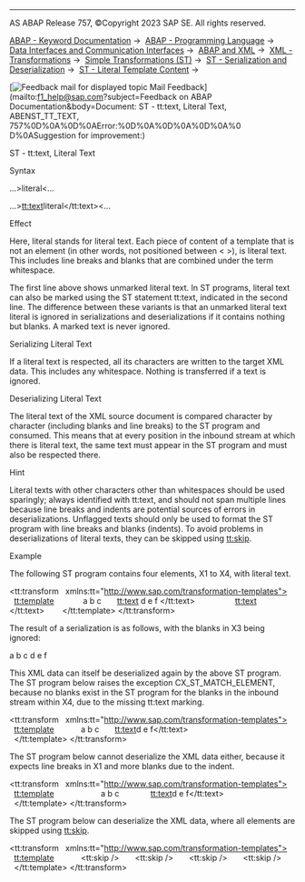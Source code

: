   

* * *

AS ABAP Release 757, ©Copyright 2023 SAP SE. All rights reserved.

[ABAP - Keyword Documentation](javascript:call_link\('abenabap.htm'\)) →  [ABAP - Programming Language](javascript:call_link\('abenabap_reference.htm'\)) →  [Data Interfaces and Communication Interfaces](javascript:call_link\('abenabap_data_communication.htm'\)) →  [ABAP and XML](javascript:call_link\('abenabap_xml.htm'\)) →  [XML - Transformations](javascript:call_link\('abenabap_xml_trafos.htm'\)) →  [Simple Transformations (ST)](javascript:call_link\('abenabap_st.htm'\)) →  [ST - Serialization and Deserialization](javascript:call_link\('abenst_serial_deserial.htm'\)) →  [ST - Literal Template Content](javascript:call_link\('abenst_literals.htm'\)) → 

 [![](Mail.gif?object=Mail.gif&sap-language=EN "Feedback mail for displayed topic") Mail Feedback](mailto:f1_help@sap.com?subject=Feedback on ABAP Documentation&body=Document: ST - tt:text, Literal Text, ABENST_TT_TEXT, 757%0D%0A%0D%0AError:%0D%0A%0D%0A%0D%0A%0
D%0ASuggestion for improvement:)

ST - tt:text, Literal Text

Syntax

...>literal<...

...><tt:text>literal</tt:text><...

Effect

Here, literal stands for literal text. Each piece of content of a template that is not an element (in other words, not positioned between < >), is literal text. This includes line breaks and blanks that are combined under the term whitespace.

The first line above shows unmarked literal text. In ST programs, literal text can also be marked using the ST statement tt:text, indicated in the second line. The difference between these variants is that an unmarked literal text literal is ignored in serializations and deserializations if it contains nothing but blanks. A marked text is never ignored.

Serializing Literal Text   

If a literal text is respected, all its characters are written to the target XML data. This includes any whitespace. Nothing is transferred if a text is ignored.

Deserializing Literal Text   

The literal text of the XML source document is compared character by character (including blanks and line breaks) to the ST program and consumed. This means that at every position in the inbound stream at which there is literal text, the same text must appear in the ST program and must also be respected there.

Hint

Literal texts with other characters other than whitespaces should be used sparingly; always identified with tt:text, and should not span multiple lines because line breaks and indents are potential sources of errors in deserializations. Unflagged texts should only be used to format the ST program with line breaks and blanks (indents). To avoid problems in deserializations of literal texts, they can be skipped using [tt:skip](javascript:call_link\('abenst_tt_skip.htm'\)).

Example

The following ST program contains four elements, X1 to X4, with literal text.

<tt:transform
  xmlns:tt="http://www.sap.com/transformation-templates">
  <tt:template>
    <X0>
      <X1> a b c </X1>
      <X2><tt:text> d e f </tt:text></X2>
      <X3>     </X3>
      <X4><tt:text>     </tt:text></X4>
    </X0>
  </tt:template>
</tt:transform>

The result of a serialization is as follows, with the blanks in X3 being ignored:

<X0><X1> a b c </X1><X2> d e f </X2><X3/><X4> </X4></X0>

This XML data can itself be deserialized again by the above ST program. The ST program below raises the exception CX\_ST\_MATCH\_ELEMENT, because no blanks exist in the ST program for the blanks in the inbound stream within X4, due to the missing tt:text marking.

<tt:transform
  xmlns:tt="http://www.sap.com/transformation-templates">
  <tt:template>
    <X0>
      <X1>a b c</X1>
      <X2><tt:text>d e f</tt:text></X2>
      <X3>     </X3>
      <X4>     </X4>
    </X0>
  </tt:template>
</tt:transform>

The ST program below cannot deserialize the XML data either, because it expects line breaks in X1 and more blanks due to the indent.

<tt:transform
  xmlns:tt="http://www.sap.com/transformation-templates">
  <tt:template>
    <X0>
      <X1>
        a b c
      </X1>
      <X2><tt:text>d e f</tt:text></X2>
      <X3>     </X3>
      <X4>     </X4>
    </X0>
  </tt:template>
</tt:transform>

The ST program below can deserialize the XML data, where all elements are skipped using [tt:skip](javascript:call_link\('abenst_tt_skip.htm'\)).

<tt:transform
  xmlns:tt="http://www.sap.com/transformation-templates">
  <tt:template>
    <X0>
      <X1><tt:skip /></X1>
      <X2><tt:skip /></X2>
      <X3><tt:skip /></X3>
      <X4><tt:skip /></X4>
    </X0>
  </tt:template>
</tt:transform>